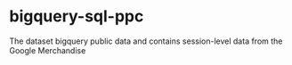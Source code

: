 # bigquery-sql-ppc
The dataset bigquery public data and contains session-level data from the Google Merchandise
